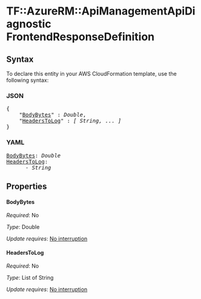 # TF::AzureRM::ApiManagementApiDiagnostic FrontendResponseDefinition

## Syntax

To declare this entity in your AWS CloudFormation template, use the following syntax:

### JSON

<pre>
{
    "<a href="#bodybytes" title="BodyBytes">BodyBytes</a>" : <i>Double</i>,
    "<a href="#headerstolog" title="HeadersToLog">HeadersToLog</a>" : <i>[ String, ... ]</i>
}
</pre>

### YAML

<pre>
<a href="#bodybytes" title="BodyBytes">BodyBytes</a>: <i>Double</i>
<a href="#headerstolog" title="HeadersToLog">HeadersToLog</a>: <i>
      - String</i>
</pre>

## Properties

#### BodyBytes

_Required_: No

_Type_: Double

_Update requires_: [No interruption](https://docs.aws.amazon.com/AWSCloudFormation/latest/UserGuide/using-cfn-updating-stacks-update-behaviors.html#update-no-interrupt)

#### HeadersToLog

_Required_: No

_Type_: List of String

_Update requires_: [No interruption](https://docs.aws.amazon.com/AWSCloudFormation/latest/UserGuide/using-cfn-updating-stacks-update-behaviors.html#update-no-interrupt)

